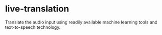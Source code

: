 # live-translation
Translate the audio input using readily available machine learning tools and text-to-speech technology.
